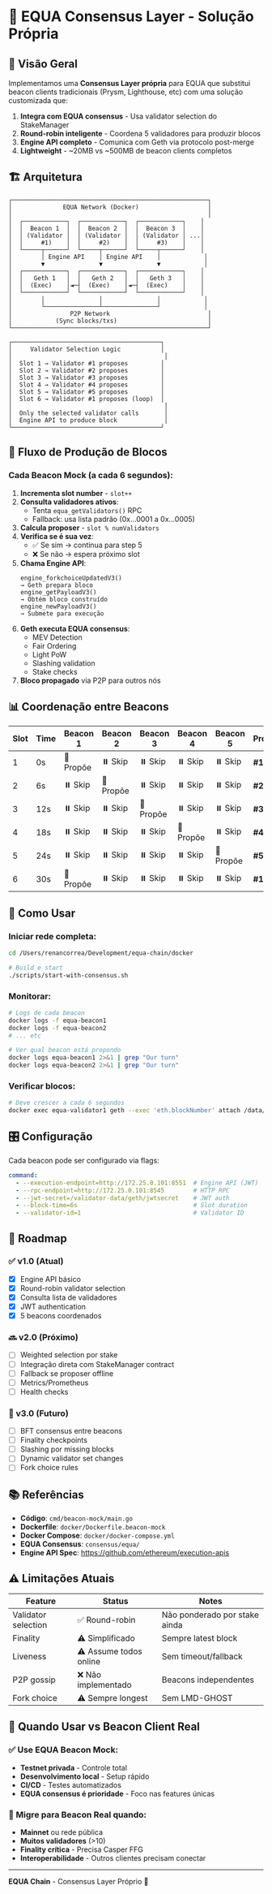 # 🔷 EQUA Consensus Layer - Solução Própria

## 🎯 Visão Geral

Implementamos uma **Consensus Layer própria** para EQUA que substitui beacon clients tradicionais (Prysm, Lighthouse, etc) com uma solução customizada que:

1. **Integra com EQUA consensus** - Usa validator selection do StakeManager
2. **Round-robin inteligente** - Coordena 5 validadores para produzir blocos
3. **Engine API completo** - Comunica com Geth via protocolo post-merge
4. **Lightweight** - ~20MB vs ~500MB de beacon clients completos

## 🏗️ Arquitetura

```
┌──────────────────────────────────────────────────────┐
│              EQUA Network (Docker)                   │
│                                                      │
│  ┌────────────┐  ┌────────────┐  ┌────────────┐    │
│  │  Beacon 1  │  │  Beacon 2  │  │  Beacon 3  │    │
│  │ (Validator │  │ (Validator │  │ (Validator │ ...│
│  │     #1)    │  │     #2)    │  │     #3)    │    │
│  └─────┬──────┘  └─────┬──────┘  └─────┬──────┘    │
│        │ Engine API    │ Engine API    │            │
│        ▼               ▼               ▼            │
│  ┌────────────┐  ┌────────────┐  ┌────────────┐    │
│  │   Geth 1   │  │   Geth 2   │  │   Geth 3   │    │
│  │  (Exec)    │◄─┤  (Exec)    │◄─┤  (Exec)    │    │
│  └────────────┘  └────────────┘  └────────────┘    │
│        │               │               │            │
│        └───────────────┴───────────────┘            │
│                P2P Network                           │
│            (Sync blocks/txs)                         │
└──────────────────────────────────────────────────────┘

┌─────────────────────────────────────────┐
│     Validator Selection Logic           │
│                                          │
│  Slot 1 → Validator #1 proposes         │
│  Slot 2 → Validator #2 proposes         │
│  Slot 3 → Validator #3 proposes         │
│  Slot 4 → Validator #4 proposes         │
│  Slot 5 → Validator #5 proposes         │
│  Slot 6 → Validator #1 proposes (loop)  │
│                                          │
│  Only the selected validator calls       │
│  Engine API to produce block             │
└─────────────────────────────────────────┘
```

## 🔄 Fluxo de Produção de Blocos

### Cada Beacon Mock (a cada 6 segundos):

1. **Incrementa slot number** - `slot++`
2. **Consulta validadores ativos**:
   - Tenta `equa_getValidators()` RPC
   - Fallback: usa lista padrão (0x...0001 a 0x...0005)
3. **Calcula proposer** - `slot % numValidators`
4. **Verifica se é sua vez**:
   - ✅ Se sim → continua para step 5
   - ❌ Se não → espera próximo slot
5. **Chama Engine API**:
   ```
   engine_forkchoiceUpdatedV3()
   → Geth prepara bloco
   engine_getPayloadV3()
   → Obtém bloco construído
   engine_newPayloadV3()
   → Submete para execução
   ```
6. **Geth executa EQUA consensus**:
   - MEV Detection
   - Fair Ordering
   - Light PoW
   - Slashing validation
   - Stake checks
7. **Bloco propagado** via P2P para outros nós

## 📊 Coordenação entre Beacons

| Slot | Time | Beacon 1 | Beacon 2 | Beacon 3 | Beacon 4 | Beacon 5 | Proposer |
|------|------|----------|----------|----------|----------|----------|----------|
| 1    | 0s   | 🎯 Propõe | ⏸️ Skip  | ⏸️ Skip  | ⏸️ Skip  | ⏸️ Skip  | **#1**   |
| 2    | 6s   | ⏸️ Skip  | 🎯 Propõe | ⏸️ Skip  | ⏸️ Skip  | ⏸️ Skip  | **#2**   |
| 3    | 12s  | ⏸️ Skip  | ⏸️ Skip  | 🎯 Propõe | ⏸️ Skip  | ⏸️ Skip  | **#3**   |
| 4    | 18s  | ⏸️ Skip  | ⏸️ Skip  | ⏸️ Skip  | 🎯 Propõe | ⏸️ Skip  | **#4**   |
| 5    | 24s  | ⏸️ Skip  | ⏸️ Skip  | ⏸️ Skip  | ⏸️ Skip  | 🎯 Propõe | **#5**   |
| 6    | 30s  | 🎯 Propõe | ⏸️ Skip  | ⏸️ Skip  | ⏸️ Skip  | ⏸️ Skip  | **#1**   |

## 🚀 Como Usar

### Iniciar rede completa:

```bash
cd /Users/renancorrea/Development/equa-chain/docker

# Build e start
./scripts/start-with-consensus.sh
```

### Monitorar:

```bash
# Logs de cada beacon
docker logs -f equa-beacon1
docker logs -f equa-beacon2
# ... etc

# Ver qual beacon está propondo
docker logs equa-beacon1 2>&1 | grep "Our turn"
docker logs equa-beacon2 2>&1 | grep "Our turn"
```

### Verificar blocos:

```bash
# Deve crescer a cada 6 segundos
docker exec equa-validator1 geth --exec 'eth.blockNumber' attach /data/geth.ipc
```

## 🎛️ Configuração

Cada beacon pode ser configurado via flags:

```yaml
command:
  - --execution-endpoint=http://172.25.0.101:8551  # Engine API (JWT)
  - --rpc-endpoint=http://172.25.0.101:8545        # HTTP RPC
  - --jwt-secret=/validator-data/geth/jwtsecret    # JWT auth
  - --block-time=6s                                # Slot duration
  - --validator-id=1                               # Validator ID
```

## 🔮 Roadmap

### ✅ v1.0 (Atual)
- [x] Engine API básico
- [x] Round-robin validator selection
- [x] Consulta lista de validadores
- [x] JWT authentication
- [x] 5 beacons coordenados

### 🔜 v2.0 (Próximo)
- [ ] Weighted selection por stake
- [ ] Integração direta com StakeManager contract
- [ ] Fallback se proposer offline
- [ ] Metrics/Prometheus
- [ ] Health checks

### 🌟 v3.0 (Futuro)
- [ ] BFT consensus entre beacons
- [ ] Finality checkpoints
- [ ] Slashing por missing blocks
- [ ] Dynamic validator set changes
- [ ] Fork choice rules

## 📚 Referências

- **Código**: `cmd/beacon-mock/main.go`
- **Dockerfile**: `docker/Dockerfile.beacon-mock`
- **Docker Compose**: `docker/docker-compose.yml`
- **EQUA Consensus**: `consensus/equa/`
- **Engine API Spec**: https://github.com/ethereum/execution-apis

## ⚠️ Limitações Atuais

| Feature | Status | Notes |
|---------|--------|-------|
| Validator selection | ✅ Round-robin | Não ponderado por stake ainda |
| Finality | ⚠️ Simplificado | Sempre latest block |
| Liveness | ⚠️ Assume todos online | Sem timeout/fallback |
| P2P gossip | ❌ Não implementado | Beacons independentes |
| Fork choice | ⚠️ Sempre longest | Sem LMD-GHOST |

## 🎯 Quando Usar vs Beacon Client Real

### ✅ Use EQUA Beacon Mock:
- **Testnet privada** - Controle total
- **Desenvolvimento local** - Setup rápido
- **CI/CD** - Testes automatizados
- **EQUA consensus é prioridade** - Foco nas features únicas

### 🔄 Migre para Beacon Real quando:
- **Mainnet** ou rede pública
- **Muitos validadores** (>10)
- **Finality crítica** - Precisa Casper FFG
- **Interoperabilidade** - Outros clientes precisam conectar

---

**EQUA Chain** - Consensus Layer Próprio 🔷
